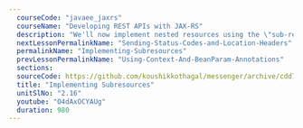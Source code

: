 ```yaml
---
  courseCode: "javaee_jaxrs"
  courseName: "Developing REST APIs with JAX-RS"
  description: "We'll now implement nested resources using the \"sub-resources\" feature in JAX-RS. "
  nextLessonPermalinkName: "Sending-Status-Codes-and-Location-Headers"
  permalinkName: "Implementing-Subresources"
  prevLessonPermalinkName: "Using-Context-And-BeanParam-Annotations"
  sections: 
  sourceCode: https://github.com/koushikkothagal/messenger/archive/cdd7486aef1382bfd1f7bf1c7e644431b337ce08.zip
  title: "Implementing Subresources"
  unitSlNo: "2.16"
  youtube: "O4dAxOCYAUg"
  duration: 980
---
```

